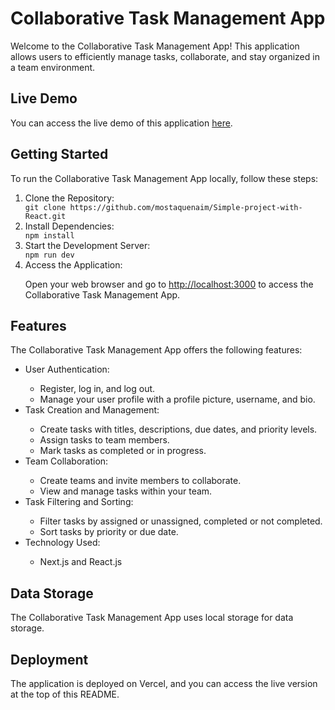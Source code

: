 
<h1>Collaborative Task Management App</h1>

<p>Welcome to the Collaborative Task Management App! This application allows users to efficiently manage tasks, collaborate, and stay organized in a team environment.</p>

<h2>Live Demo</h2>
<p>You can access the live demo of this application <a href="https://simple-project-with-react.vercel.app/login" target="_blank">here</a>.</p>

<h2>Getting Started</h2>

<p>To run the Collaborative Task Management App locally, follow these steps:</p>

<ol>
  <li>Clone the Repository:</li>
  <code>git clone https://github.com/mostaquenaim/Simple-project-with-React.git</code>

  <li>Install Dependencies:</li>
  <code>npm install</code> 

  <li>Start the Development Server:</li>
  <code>npm run dev</code> 

  <li>Access the Application:</li>
  <p>Open your web browser and go to <a href="http://localhost:3000" target="_blank">http://localhost:3000</a> to access the Collaborative Task Management App.</p>
</ol>

<h2>Features</h2>

<p>The Collaborative Task Management App offers the following features:</p>

<ul>
  <li>User Authentication:</li>
  <ul>
    <li>Register, log in, and log out.</li>
    <li>Manage your user profile with a profile picture, username, and bio.</li>
  </ul>

  <li>Task Creation and Management:</li>
  <ul>
    <li>Create tasks with titles, descriptions, due dates, and priority levels.</li>
    <li>Assign tasks to team members.</li>
    <li>Mark tasks as completed or in progress.</li>
  </ul>

  <li>Team Collaboration:</li>
  <ul>
    <li>Create teams and invite members to collaborate.</li>
    <li>View and manage tasks within your team.</li>
  </ul>

  <li>Task Filtering and Sorting:</li>
  <ul>
    <li>Filter tasks by assigned or unassigned, completed or not completed.</li>
    <li>Sort tasks by priority or due date.</li>
  </ul>

  <li>Technology Used:</li>
  <ul>
    <li>Next.js and React.js</li>
  </ul>
</ul>

<h2>Data Storage</h2>

<p>The Collaborative Task Management App uses local storage for data storage.</p>

<h2>Deployment</h2>

<p>The application is deployed on Vercel, and you can access the live version at the top of this README.</p>

</html>
